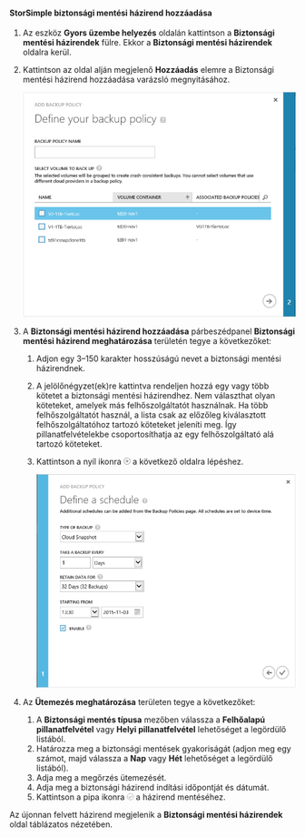<!--author=v-sharos last changed: 11/06/15-->

#### <a name="to-add-a-storsimple-backup-policy"></a>StorSimple biztonsági mentési házirend hozzáadása
1. Az eszköz **Gyors üzembe helyezés** oldalán kattintson a **Biztonsági mentési házirendek** fülre. Ekkor a **Biztonsági mentési házirendek** oldalra kerül.
2. Kattintson az oldal alján megjelenő **Hozzáadás** elemre a Biztonsági mentési házirend hozzáadása varázsló megnyitásához.
   
    ![Biztonsági mentési házirend hozzáadása 1](./media/storsimple-add-backup-policy-u2/AddBackupPolicy1.png)
3. A **Biztonsági mentési házirend hozzáadása** párbeszédpanel **Biztonsági mentési házirend meghatározása** területén tegye a következőket:
   
   1. Adjon egy 3–150 karakter hosszúságú nevet a biztonsági mentési házirendnek.
   2. A jelölőnégyzet(ek)re kattintva rendeljen hozzá egy vagy több kötetet a biztonsági mentési házirendhez. Nem választhat olyan köteteket, amelyek más felhőszolgáltatót használnak. Ha több felhőszolgáltatót használ, a lista csak az előzőleg kiválasztott felhőszolgáltatóhoz tartozó köteteket jeleníti meg. Így pillanatfelvételekbe csoportosíthatja az egy felhőszolgáltató alá tartozó köteteket.
   3. Kattintson a nyíl ikonra ![nyíl ikon](./media/storsimple-add-backup-policy-u2/HCS_ArrowIcon-include.png) a következő oldalra lépéshez.
      
      ![Biztonsági mentési házirend hozzáadása 2](./media/storsimple-add-backup-policy-u2/AddBackupPolicy2.png)
4. Az **Ütemezés meghatározása** területen tegye a következőket:
   
   1. A **Biztonsági mentés típusa** mezőben válassza a **Felhőalapú pillanatfelvétel** vagy **Helyi pillanatfelvétel** lehetőséget a legördülő listából.
   2. Határozza meg a biztonsági mentések gyakoriságát (adjon meg egy számot, majd válassza a **Nap** vagy **Hét** lehetőséget a legördülő listából).
   3. Adja meg a megőrzés ütemezését.
   4. Adja meg a biztonsági házirend indítási időpontját és dátumát.  
   5. Kattintson a pipa ikonra ![pipa ikon](./media/storsimple-add-backup-policy-u2/HCS_CheckIcon-include.png) a házirend mentéséhez.

Az újonnan felvett házirend megjelenik a **Biztonsági mentési házirendek** oldal táblázatos nézetében.

